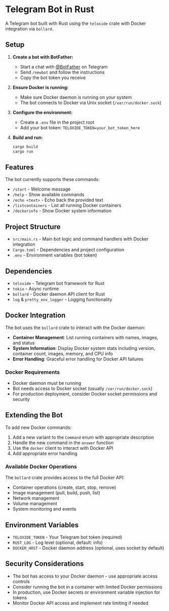 # Telegram Bot in Rust

A Telegram bot built with Rust using the `teloxide` crate with Docker integration via `bollard`.

## Setup

1. **Create a bot with BotFather:**
   - Start a chat with [@BotFather](https://t.me/botfather) on Telegram
   - Send `/newbot` and follow the instructions
   - Copy the bot token you receive

2. **Ensure Docker is running:**
   - Make sure Docker daemon is running on your system
   - The bot connects to Docker via Unix socket (`/var/run/docker.sock`)

3. **Configure the environment:**
   - Create a `.env` file in the project root
   - Add your bot token: `TELOXIDE_TOKEN=your_bot_token_here`

4. **Build and run:**
   ```bash
   cargo build
   cargo run
   ```

## Features

The bot currently supports these commands:
- `/start` - Welcome message
- `/help` - Show available commands
- `/echo <text>` - Echo back the provided text
- `/listcontainers` - List all running Docker containers
- `/dockerinfo` - Show Docker system information

## Project Structure

- `src/main.rs` - Main bot logic and command handlers with Docker integration
- `Cargo.toml` - Dependencies and project configuration
- `.env` - Environment variables (bot token)

## Dependencies

- `teloxide` - Telegram bot framework for Rust
- `tokio` - Async runtime
- `bollard` - Docker daemon API client for Rust
- `log` & `pretty_env_logger` - Logging functionality

## Docker Integration

The bot uses the `bollard` crate to interact with the Docker daemon:
- **Container Management**: List running containers with names, images, and status
- **System Information**: Display Docker system stats including version, container count, images, memory, and CPU info
- **Error Handling**: Graceful error handling for Docker API failures

### Docker Requirements

- Docker daemon must be running
- Bot needs access to Docker socket (usually `/var/run/docker.sock`)
- For production deployment, consider Docker socket permissions and security

## Extending the Bot

To add new Docker commands:
1. Add a new variant to the `Command` enum with appropriate description
2. Handle the new command in the `answer` function
3. Use the `docker` client to interact with Docker API
4. Add appropriate error handling

### Available Docker Operations

The `bollard` crate provides access to the full Docker API:
- Container operations (create, start, stop, remove)
- Image management (pull, build, push, list)
- Network management
- Volume management
- System monitoring and events

## Environment Variables

- `TELOXIDE_TOKEN` - Your Telegram bot token (required)
- `RUST_LOG` - Log level (optional, default: info)
- `DOCKER_HOST` - Docker daemon address (optional, uses socket by default)

## Security Considerations

- The bot has access to your Docker daemon - use appropriate access controls
- Consider running the bot in a container with limited Docker permissions
- In production, use Docker secrets or environment variable injection for tokens
- Monitor Docker API access and implement rate limiting if needed
